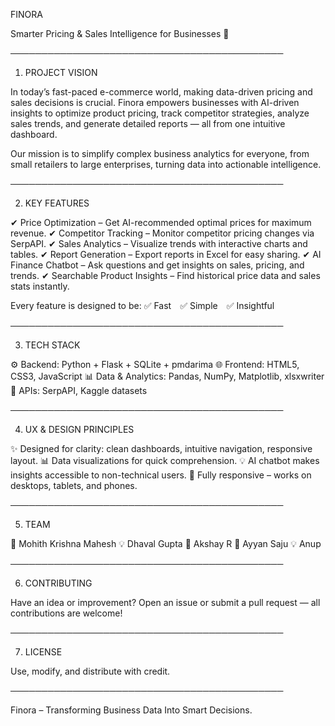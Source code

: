 FINORA

Smarter Pricing & Sales Intelligence for Businesses 🚀

────────────────────────────────────────────

1. PROJECT VISION

In today’s fast-paced e-commerce world, making data-driven pricing and sales decisions is crucial. Finora empowers businesses with AI-driven insights to optimize product pricing, track competitor strategies, analyze sales trends, and generate detailed reports — all from one intuitive dashboard.

Our mission is to simplify complex business analytics for everyone, from small retailers to large enterprises, turning data into actionable intelligence.

────────────────────────────────────────────

2. KEY FEATURES

✔ Price Optimization – Get AI-recommended optimal prices for maximum revenue.
✔ Competitor Tracking – Monitor competitor pricing changes via SerpAPI.
✔ Sales Analytics – Visualize trends with interactive charts and tables.
✔ Report Generation – Export reports in Excel for easy sharing.
✔ AI Finance Chatbot – Ask questions and get insights on sales, pricing, and trends.
✔ Searchable Product Insights – Find historical price data and sales stats instantly.

Every feature is designed to be: ✅ Fast ✅ Simple ✅ Insightful

────────────────────────────────────────────

3. TECH STACK

⚙ Backend: Python + Flask + SQLite + pmdarima
🌐 Frontend: HTML5, CSS3, JavaScript
📊 Data & Analytics: Pandas, NumPy, Matplotlib, xlsxwriter
🔌 APIs: SerpAPI, Kaggle datasets

────────────────────────────────────────────

4. UX & DESIGN PRINCIPLES

✨ Designed for clarity: clean dashboards, intuitive navigation, responsive layout.
📊 Data visualizations for quick comprehension.
💡 AI chatbot makes insights accessible to non-technical users.
📱 Fully responsive – works on desktops, tablets, and phones.

────────────────────────────────────────────

5. TEAM

🧠 Mohith Krishna Mahesh
💡 Dhaval Gupta
🔧 Akshay R
🎯 Ayyan Saju
💡 Anup 

────────────────────────────────────────────

6. CONTRIBUTING

Have an idea or improvement? Open an issue or submit a pull request — all contributions are welcome!

────────────────────────────────────────────

7. LICENSE

Use, modify, and distribute with credit.

────────────────────────────────────────────

Finora – Transforming Business Data Into Smart Decisions.
